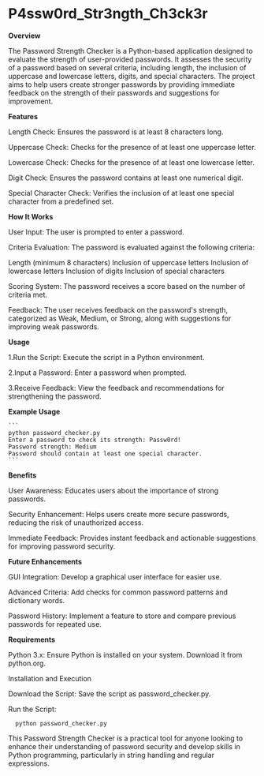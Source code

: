 # P4ssw0rd_Str3ngth_Ch3ck3r


**Overview**

  The Password Strength Checker is a Python-based application designed to evaluate the strength of user-provided passwords. It assesses the security of a password based on several criteria, including length, the inclusion of uppercase and lowercase letters, digits, and special characters. The project aims to help users create stronger passwords by providing immediate feedback on the strength of their passwords and suggestions for improvement.


**Features**

  Length Check: Ensures the password is at least 8 characters long.
  
  Uppercase Check: Checks for the presence of at least one uppercase letter.
  
  Lowercase Check: Checks for the presence of at least one lowercase letter.
  
  Digit Check: Ensures the password contains at least one numerical digit.
  
  Special Character Check: Verifies the inclusion of at least one special character from a predefined set.
  

**How It Works**
  
  User Input: The user is prompted to enter a password.
 
  Criteria Evaluation: The password is evaluated against the following criteria:
  
  Length (minimum 8 characters)
  Inclusion of uppercase letters
  Inclusion of lowercase letters
  Inclusion of digits
  Inclusion of special characters
  
  Scoring System: The password receives a score based on the number of criteria met.
  
  Feedback: The user receives feedback on the password's strength, categorized as Weak, Medium, or Strong, along with                      suggestions for improving weak passwords.


**Usage**

1.Run the Script: Execute the script in a Python environment.

2.Input a Password: Enter a password when prompted.

3.Receive Feedback: View the feedback and recommendations for strengthening the password.


**Example Usage**

    ```
    python password_checker.py
    Enter a password to check its strength: Passw0rd!
    Password strength: Medium
    Password should contain at least one special character.
    ```


**Benefits**

  User Awareness: Educates users about the importance of strong passwords.
  
  Security Enhancement: Helps users create more secure passwords, reducing the risk of unauthorized access.
  
  Immediate Feedback: Provides instant feedback and actionable suggestions for improving password security.


**Future Enhancements**

  GUI Integration: Develop a graphical user interface for easier use.
  
  Advanced Criteria: Add checks for common password patterns and dictionary words.
  
  Password History: Implement a feature to store and compare previous passwords for repeated use.


**Requirements**

  Python 3.x: Ensure Python is installed on your system. Download it from python.org.

  Installation and Execution
  
  Download the Script: Save the script as password_checker.py.
  

Run the Script:

  ```
    python password_checker.py
  ```


This Password Strength Checker is a practical tool for anyone looking to enhance their understanding of password security and develop skills in Python programming, particularly in string handling and regular expressions.
